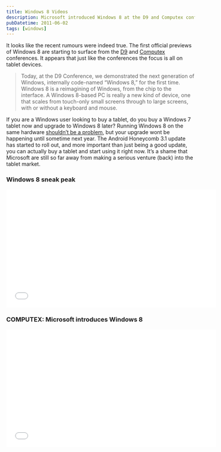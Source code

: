 ```yaml
---
title: Windows 8 Videos
description: Microsoft introduced Windows 8 at the D9 and Computex conferences, but the upgrade won't be available until next year. Android Honeycomb 3.1 is currently out, making it a better option for tablet users looking to buy now. There are two videos on Youtube providing a sneak peak of Windows 8.
pubDatetime: 2011-06-02
tags: [windows]
---
```


It looks like the recent rumours were indeed true. The first official previews of Windows 8 are starting to surface from the [D9](http://www.microsoft.com/Presspass/Features/2011/jun11/06-01corporatenews.aspx) and [Computex](http://www.microsoft.com/Presspass/press/2011/jun11/06-01Win8PreviewPR.mspx) conferences. It appears that just like the conferences the focus is all on tablet devices.

> Today, at the D9 Conference, we demonstrated the next generation of Windows, internally code-named “Windows 8,” for the first time. Windows 8 is a reimagining of Windows, from the chip to the interface. A Windows 8-based PC is really a new kind of device, one that scales from touch-only small screens through to large screens, with or without a keyboard and mouse.

If you are a Windows user looking to buy a tablet, do you buy a Windows 7 tablet now and upgrade to Windows 8 later? Running Windows 8 on the same hardware [shouldn’t be a problem](http://www.pcworld.com/businesscenter/article/229223/microsoft_windows_8_wont_require_a_new_pc.html), but your upgrade wont be happening until sometime next year. The Android Honeycomb 3.1 update has started to roll out, and more important than just being a good update, you can actually buy a tablet and start using it right now. It’s a shame that Microsoft are still so far away from making a serious venture (back) into the tablet market.

### Windows 8 sneak peak

<iframe width="560" height="315" src="//www.youtube.com/embed/KlEFMoCGkFM" frameborder="0" allowfullscreen></iframe>

### COMPUTEX: Microsoft introduces Windows 8

<iframe width="560" height="315" src="//www.youtube.com/embed/Dz1LbukC9dc" frameborder="0" allowfullscreen></iframe>
